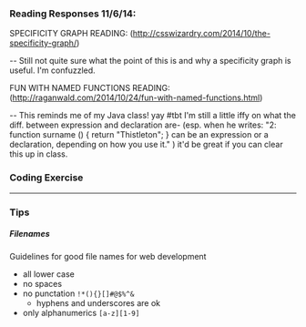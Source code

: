 

### Reading Responses 11/6/14: 

SPECIFICITY GRAPH READING: 
(http://csswizardry.com/2014/10/the-specificity-graph/)

-- Still not quite sure what the point of this is and why a specificity graph is useful. I'm confuzzled.

FUN WITH NAMED FUNCTIONS READING: 
(http://raganwald.com/2014/10/24/fun-with-named-functions.html)

-- This reminds me of my Java class! yay #tbt
I'm still a little iffy on what the diff. between expression and declaration are- (esp. when he writes: "2: function surname () { return "Thistleton"; } can be an expression or a declaration, depending on how you use it." )
it'd be great if you can clear this up in class. 


### Coding Exercise


---

### Tips

##### <a name="filenames"></a>Filenames
Guidelines for good file names for web development
* all lower case
* no spaces
* no punctation `!*(){}[]#@$%^&`
  * hyphens and underscores are ok
* only alphanumerics `[a-z][1-9]`
